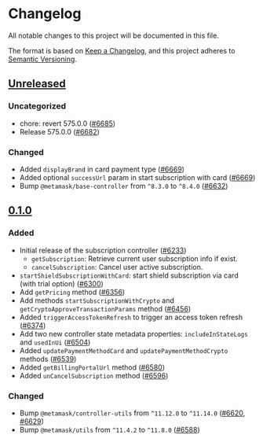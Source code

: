 # Changelog

All notable changes to this project will be documented in this file.

The format is based on [Keep a Changelog](https://keepachangelog.com/en/1.0.0/),
and this project adheres to [Semantic Versioning](https://semver.org/spec/v2.0.0.html).

## [Unreleased]

### Uncategorized

- chore: revert 575.0.0 ([#6685](https://github.com/MetaMask/core/pull/6685))
- Release 575.0.0 ([#6682](https://github.com/MetaMask/core/pull/6682))

### Changed

- Added `displayBrand` in card payment type ([#6669](https://github.com/MetaMask/core/pull/6669))
- Added optional `successUrl` param in start subscription with card ([#6669](https://github.com/MetaMask/core/pull/6669))
- Bump `@metamask/base-controller` from `^8.3.0` to `^8.4.0` ([#6632](https://github.com/MetaMask/core/pull/6632))

## [0.1.0]

### Added

- Initial release of the subscription controller ([#6233](https://github.com/MetaMask/core/pull/6233))
  - `getSubscription`: Retrieve current user subscription info if exist.
  - `cancelSubscription`: Cancel user active subscription.
- `startShieldSubscriptionWithCard`: start shield subscription via card (with trial option) ([#6300](https://github.com/MetaMask/core/pull/6300))
- Add `getPricing` method ([#6356](https://github.com/MetaMask/core/pull/6356))
- Add methods `startSubscriptionWithCrypto` and `getCryptoApproveTransactionParams` method ([#6456](https://github.com/MetaMask/core/pull/6456))
- Added `triggerAccessTokenRefresh` to trigger an access token refresh ([#6374](https://github.com/MetaMask/core/pull/6374))
- Add two new controller state metadata properties: `includeInStateLogs` and `usedInUi` ([#6504](https://github.com/MetaMask/core/pull/6504))
- Added `updatePaymentMethodCard` and `updatePaymentMethodCrypto` methods ([#6539](https://github.com/MetaMask/core/pull/6539))
- Added `getBillingPortalUrl` method ([#6580](https://github.com/MetaMask/core/pull/6580))
- Added `unCancelSubscription` method ([#6596](https://github.com/MetaMask/core/pull/6596))

### Changed

- Bump `@metamask/controller-utils` from `^11.12.0` to `^11.14.0` ([#6620](https://github.com/MetaMask/core/pull/6620), [#6629](https://github.com/MetaMask/core/pull/6629))
- Bump `@metamask/utils` from `^11.4.2` to `^11.8.0` ([#6588](https://github.com/MetaMask/core/pull/6588))

[Unreleased]: https://github.com/MetaMask/core/compare/@metamask/subscription-controller@0.1.0...HEAD
[0.1.0]: https://github.com/MetaMask/core/releases/tag/@metamask/subscription-controller@0.1.0
